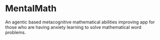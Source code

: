 # MentalMath
An agentic based metacognitive mathematical abilities improving app for those who are having anxiety learning to solve mathematical word problems.
